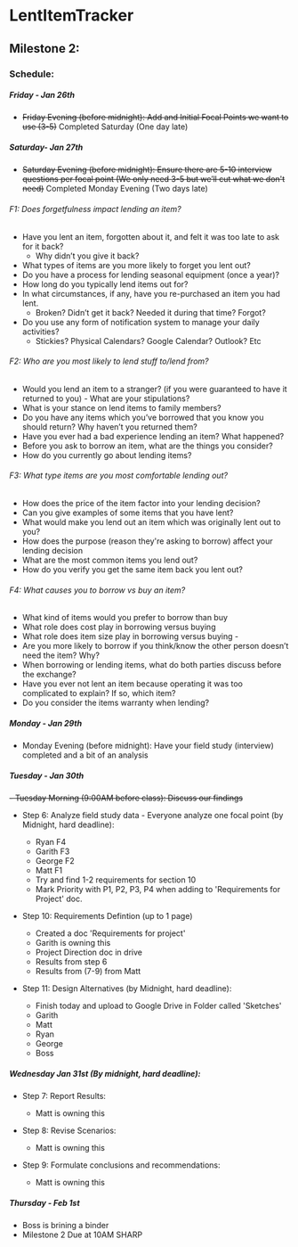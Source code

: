 # LentItemTracker

## Milestone 2:

### Schedule:

##### Friday - Jan 26th
- ~~Friday Evening (before midnight): Add and Initial Focal Points we want to use (3-5)~~ Completed Saturday (One day late)

##### Saturday- Jan 27th
- ~~Saturday Evening (before midnight): Ensure there are 5-10 interview questions per focal point (We only need 3-5 but we’ll cut what we don't need)~~ Completed Monday Evening (Two days late)

###### F1: Does forgetfulness impact lending an item? 
- Have you lent an item, forgotten about it, and felt it was too late to ask for it back? 
    - Why didn’t you give it back?
- What types of items are you more likely to forget you lent out?
- Do you have a process for lending seasonal equipment (once a year)?
- How long do you typically lend items out for?
- In what circumstances, if any, have you re-purchased an item you had lent.
    - Broken? Didn’t get it back? Needed it during that time? Forgot?
- Do you use any form of notification system to manage your daily activities?
    - Stickies? Physical Calendars? Google Calendar? Outlook? Etc

###### F2: Who are you most likely to lend stuff to/lend from? 
- Would you lend an item to a stranger? (if you were guaranteed to have it returned to you)
      - What are your stipulations?
- What is your stance on lend items to family members?
- Do you have any items which you’ve borrowed that you know you should return? Why haven’t you returned them?
- Have you ever had a bad experience lending an item? What happened?
- Before you ask to borrow an item, what are the things you consider?
- How do you currently go about lending items?

###### F3: What type items are you most comfortable lending out?
- How does the price of the item factor into your lending decision?
- Can you give examples of some items that you have lent? 
- What would make you lend out an item which was originally lent out to you? 
- How does the purpose (reason they're asking to borrow) affect your lending decision
- What are the most common items you lend out?
- How do you verify you get the same item back you lent out?

###### F4: What causes you to borrow vs buy an item?
- What kind of items would you prefer to borrow than buy
- What role does cost play in borrowing versus buying
- What role does item size play in borrowing versus buying -
- Are you more likely to borrow if you think/know the other person doesn’t need the item? Why?
- When borrowing or lending items, what do both parties discuss before the exchange?
- Have you ever not lent an item because operating it was too complicated to explain? If so, which item?
- Do you consider the items warranty when lending?


##### Monday - Jan 29th
- Monday Evening (before midnight): Have your field study (interview) completed and a bit of an analysis

##### Tuesday - Jan 30th
~~- Tuesday Morning (9:00AM before class): Discuss our findings~~
- Step 6: Analyze field study data - Everyone analyze one focal point (by Midnight, hard deadline):
	- Ryan F4
	- Garith F3
	- George F2
	- Matt F1
	- Try and find 1-2 requirements for section 10
    - Mark Priority with P1, P2, P3, P4 when adding to 'Requirements for Project' doc.

- Step 10: Requirements Defintion (up to 1 page)
	- Created a doc 'Requirements for project'
	- Garith is owning this
	- Project Direction doc in drive
	- Results from step 6
	- Results from (7-9) from Matt
 
- Step 11: Design Alternatives (by Midnight, hard deadline):
	- Finish today and upload to Google Drive in Folder called 'Sketches'
	- Garith
	- Matt
	- Ryan
	- George
	- Boss

##### Wednesday Jan 31st (By midnight, hard deadline):
- Step 7: Report Results:
	- Matt is owning this

- Step 8: Revise Scenarios:
	- Matt is owning this

- Step 9: Formulate conclusions and recommendations:
	- Matt is owning this

##### Thursday - Feb 1st
- Boss is brining a binder
- Milestone 2 Due at 10AM SHARP
